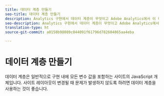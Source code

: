 ```yaml
---
title: 데이터 계층 만들기
seo-title: 데이터 계층 만들기
description: Analytics 구현에서 데이터 계층이 무엇이고 Adobe Analytics에서 이 데이터 계층을 사용하여 변수를 매핑하는 방법을 알아봅니다.
seo-description: Analytics 구현에서 데이터 계층이 무엇이고 Adobe Analytics에서 이 데이터 계층을 사용하여 변수를 매핑하는 방법을 알아봅니다.
translation-type: ht
source-git-commit: a0158b98089c044091f61796d782604865aa4eba

---
```



# 데이터 계층 만들기

데이터 계층은 일반적으로 구현 내에 모든 변수 값을 포함하는 사이트의 JavaScript 개체입니다. 사이트 레이아웃이 변경될 때 문제가 발생하지 않도록 하려면 데이터 계층을 사용하는 것이 좋습니다.